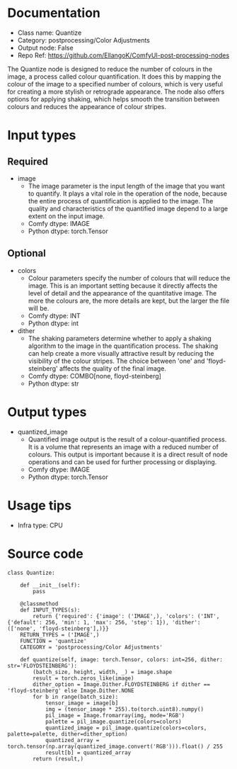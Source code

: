 # Documentation
- Class name: Quantize
- Category: postprocessing/Color Adjustments
- Output node: False
- Repo Ref: https://github.com/EllangoK/ComfyUI-post-processing-nodes

The Quantize node is designed to reduce the number of colours in the image, a process called colour quantification. It does this by mapping the colour of the image to a specified number of colours, which is very useful for creating a more stylish or retrograde appearance. The node also offers options for applying shaking, which helps smooth the transition between colours and reduces the appearance of colour stripes.

# Input types
## Required
- image
    - The image parameter is the input length of the image that you want to quantify. It plays a vital role in the operation of the node, because the entire process of quantification is applied to the image. The quality and characteristics of the quantified image depend to a large extent on the input image.
    - Comfy dtype: IMAGE
    - Python dtype: torch.Tensor
## Optional
- colors
    - Colour parameters specify the number of colours that will reduce the image. This is an important setting because it directly affects the level of detail and the appearance of the quantitative image. The more the colours are, the more details are kept, but the larger the file will be.
    - Comfy dtype: INT
    - Python dtype: int
- dither
    - The shaking parameters determine whether to apply a shaking algorithm to the image in the quantification process. The shaking can help create a more visually attractive result by reducing the visibility of the colour stripes. The choice between 'one' and 'floyd-steinberg' affects the quality of the final image.
    - Comfy dtype: COMBO[none, floyd-steinberg]
    - Python dtype: str

# Output types
- quantized_image
    - Quantified image output is the result of a colour-quantified process. It is a volume that represents an image with a reduced number of colours. This output is important because it is a direct result of node operations and can be used for further processing or displaying.
    - Comfy dtype: IMAGE
    - Python dtype: torch.Tensor

# Usage tips
- Infra type: CPU

# Source code
```
class Quantize:

    def __init__(self):
        pass

    @classmethod
    def INPUT_TYPES(s):
        return {'required': {'image': ('IMAGE',), 'colors': ('INT', {'default': 256, 'min': 1, 'max': 256, 'step': 1}), 'dither': (['none', 'floyd-steinberg'],)}}
    RETURN_TYPES = ('IMAGE',)
    FUNCTION = 'quantize'
    CATEGORY = 'postprocessing/Color Adjustments'

    def quantize(self, image: torch.Tensor, colors: int=256, dither: str='FLOYDSTEINBERG'):
        (batch_size, height, width, _) = image.shape
        result = torch.zeros_like(image)
        dither_option = Image.Dither.FLOYDSTEINBERG if dither == 'floyd-steinberg' else Image.Dither.NONE
        for b in range(batch_size):
            tensor_image = image[b]
            img = (tensor_image * 255).to(torch.uint8).numpy()
            pil_image = Image.fromarray(img, mode='RGB')
            palette = pil_image.quantize(colors=colors)
            quantized_image = pil_image.quantize(colors=colors, palette=palette, dither=dither_option)
            quantized_array = torch.tensor(np.array(quantized_image.convert('RGB'))).float() / 255
            result[b] = quantized_array
        return (result,)
```